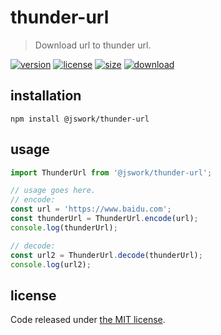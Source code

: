 # thunder-url
> Download url to thunder url.

[![version][version-image]][version-url]
[![license][license-image]][license-url]
[![size][size-image]][size-url]
[![download][download-image]][download-url]

## installation
```shell
npm install @jswork/thunder-url
```

## usage
```js
import ThunderUrl from '@jswork/thunder-url';

// usage goes here.
// encode:
const url = 'https://www.baidu.com';
const thunderUrl = ThunderUrl.encode(url);
console.log(thunderUrl);

// decode:
const url2 = ThunderUrl.decode(thunderUrl);
console.log(url2);
```

## license
Code released under [the MIT license](https://github.com/afeiship/thunder-url/blob/master/LICENSE.txt).

[version-image]: https://img.shields.io/npm/v/@jswork/thunder-url
[version-url]: https://npmjs.org/package/@jswork/thunder-url

[license-image]: https://img.shields.io/npm/l/@jswork/thunder-url
[license-url]: https://github.com/afeiship/thunder-url/blob/master/LICENSE.txt

[size-image]: https://img.shields.io/bundlephobia/minzip/@jswork/thunder-url
[size-url]: https://github.com/afeiship/thunder-url/blob/master/dist/index.min.js

[download-image]: https://img.shields.io/npm/dm/@jswork/thunder-url
[download-url]: https://www.npmjs.com/package/@jswork/thunder-url
